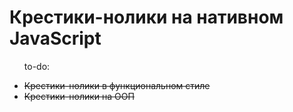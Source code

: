 <h1>Крестики-нолики на нативном JavaScript</h1>
<ul>
	<p>to-do:</p>
	<li><del>Крестики-нолики в функциональном стиле</del></li>
	<li><del>Крестики-нолики на ООП</del></li>
</ul>
